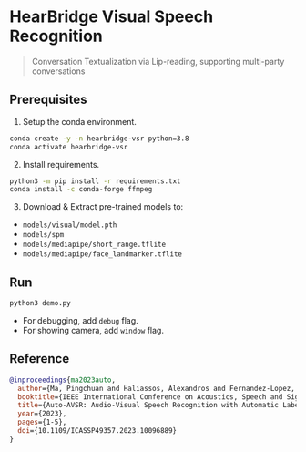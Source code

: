 # HearBridge Visual Speech Recognition

> Conversation Textualization via Lip-reading, supporting multi-party conversations

## Prerequisites

1. Setup the conda environment.

```bash
conda create -y -n hearbridge-vsr python=3.8
conda activate hearbridge-vsr
```

2. Install requirements.

```bash
python3 -m pip install -r requirements.txt
conda install -c conda-forge ffmpeg
```

3. Download & Extract pre-trained models to:

- `models/visual/model.pth`
- `models/spm`
- `models/mediapipe/short_range.tflite`
- `models/mediapipe/face_landmarker.tflite`

## Run

```bash
python3 demo.py
```

- For debugging, add `debug` flag.
- For showing camera, add `window` flag.

## Reference

```bibtex
@inproceedings{ma2023auto,
  author={Ma, Pingchuan and Haliassos, Alexandros and Fernandez-Lopez, Adriana and Chen, Honglie and Petridis, Stavros and Pantic, Maja},
  booktitle={IEEE International Conference on Acoustics, Speech and Signal Processing (ICASSP)},
  title={Auto-AVSR: Audio-Visual Speech Recognition with Automatic Labels},
  year={2023},
  pages={1-5},
  doi={10.1109/ICASSP49357.2023.10096889}
}
```

